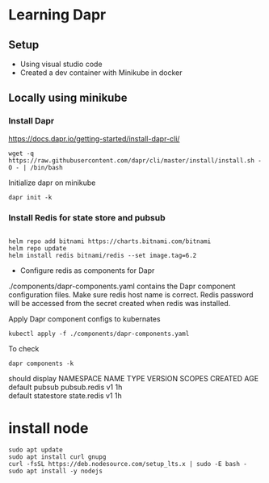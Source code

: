 # Learning Dapr 

## Setup

 - Using visual studio code
 - Created a dev container with Minikube in docker

## Locally using minikube 

### Install Dapr 

https://docs.dapr.io/getting-started/install-dapr-cli/

```
wget -q https://raw.githubusercontent.com/dapr/cli/master/install/install.sh -O - | /bin/bash
```

Initialize dapr on minikube
```
dapr init -k
```

### Install Redis for state store and pubsub

```

helm repo add bitnami https://charts.bitnami.com/bitnami
helm repo update
helm install redis bitnami/redis --set image.tag=6.2

```

- Configure redis as components for Dapr

./components/dapr-components.yaml contains the Dapr component configuration files. Make sure redis host name is correct. Redis password will be accessed from the secret created when redis was installed. 

Apply Dapr component configs to kubernates
```
kubectl apply -f ./components/dapr-components.yaml 
```

To check

```
dapr components -k
```

should display 
  NAMESPACE  NAME        TYPE          VERSION  SCOPES  CREATED              AGE  
  default    pubsub      pubsub.redis  v1                                    1h   
  default    statestore  state.redis   v1                                    1h 



# install node 
```
sudo apt update
sudo apt install curl gnupg
curl -fsSL https://deb.nodesource.com/setup_lts.x | sudo -E bash -
sudo apt install -y nodejs


````
